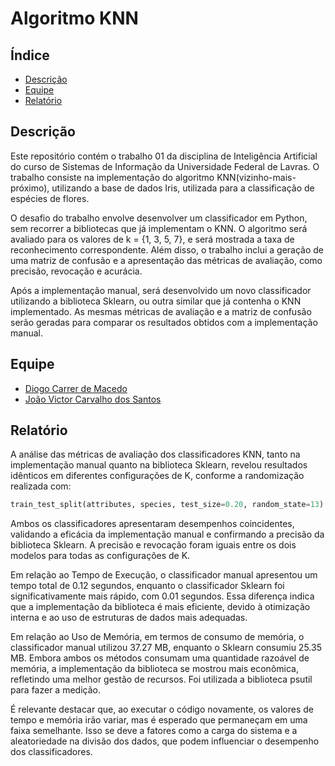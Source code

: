 # Algoritmo KNN


## Índice

- [Descrição](#descricao)
- [Equipe](#equipe)
- [Relatório](#relatorio)
  
## Descrição

Este repositório contém o trabalho 01 da disciplina de Inteligência Artificial do curso de Sistemas de Informação da Universidade Federal de Lavras. O trabalho consiste na implementação do algoritmo KNN(vizinho-mais-próximo), utilizando a base de dados Iris, utilizada para a classificação de espécies de flores.

O desafio do trabalho envolve desenvolver um classificador em Python, sem recorrer a bibliotecas que já implementam o KNN. O algoritmo será avaliado para os valores de k = {1, 3, 5, 7}, e será mostrada a taxa de reconhecimento correspondente. Além disso, o trabalho inclui a geração de uma matriz de confusão e a apresentação das métricas de avaliação, como precisão, revocação e acurácia. 

Após a implementação manual, será desenvolvido um novo classificador utilizando a biblioteca Sklearn, ou outra similar que já contenha o KNN implementado. As mesmas métricas de avaliação e a matriz de confusão serão geradas para comparar os resultados obtidos com a implementação manual.

## Equipe

- [Diogo Carrer de Macedo](https://github.com/diogocarrer)
- [João Victor Carvalho dos Santos](https://github.com/JaoVCarvalho) 

## Relatório

A análise das métricas de avaliação dos classificadores KNN, tanto na implementação manual quanto na biblioteca Sklearn, revelou resultados idênticos em diferentes configurações de K, conforme a randomização realizada com: 
```python
train_test_split(attributes, species, test_size=0.20, random_state=13)
```

Ambos os classificadores apresentaram desempenhos coincidentes, validando a eficácia da implementação manual e confirmando a precisão da biblioteca Sklearn. A precisão e revocação foram iguais entre os dois modelos para todas as configurações de K.

Em relação ao Tempo de Execução, o classificador manual apresentou um tempo total de 0.12 segundos, enquanto o classificador Sklearn foi significativamente mais rápido, com 0.01 segundos. Essa diferença indica que a implementação da biblioteca é mais eficiente, devido à otimização interna e ao uso de estruturas de dados mais adequadas. 

Em relação ao Uso de Memória, em termos de consumo de memória, o classificador manual utilizou 37.27 MB, enquanto o Sklearn consumiu 25.35 MB. Embora ambos os métodos consumam uma quantidade razoável de memória, a implementação da biblioteca se mostrou mais econômica, refletindo uma melhor gestão de recursos. Foi utilizada a biblioteca psutil para fazer a medição.

É relevante destacar que, ao executar o código novamente, os valores de tempo e memória irão variar, mas é esperado que permaneçam em uma faixa semelhante. Isso se deve a fatores como a carga do sistema e a aleatoriedade na divisão dos dados, que podem influenciar o desempenho dos classificadores.
